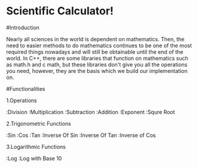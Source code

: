 # Scientific Calculator!


#Introduction

Nearly all sciences in the world is dependent on mathematics. Then, the need to easier methods to do mathematics continues to be one of the most required things nowadays and will still be obtainable until the end of the world. 
In C++, there are some libraries that function on mathematics such as math.h and c math, but these libraries don't give you all the operations you need, however, they are the basis which we build our implementation on.

#Functionalities
 
 1.Operations
 
   :Division
   :Multiplication
   :Subtraction
   :Addition
   :Exponent
   :Squre Root
   
 2.Trigonometric Functions
 
   :Sin
   :Cos
   :Tan
   :Inverse Of Sin
   :Inverse Of Tan
   :Inverse of Cos
   
 3.Logarithmic Functions
 
   :Log
   :Log with Base 10
 


